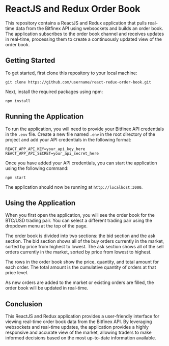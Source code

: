 

# ReactJS and Redux Order Book

This repository contains a ReactJS and Redux application that pulls real-time data from the Bitfinex API using websockets and builds an order book. The application subscribes to the order book channel and receives updates in real-time, processing them to create a continuously updated view of the order book.

## Getting Started

To get started, first clone this repository to your local machine:

```
git clone https://github.com/username/react-redux-order-book.git
```

Next, install the required packages using npm:

```
npm install
```

## Running the Application

To run the application, you will need to provide your Bitfinex API credentials in the `.env` file. Create a new file named `.env` in the root directory of the project and add your API credentials in the following format:

```
REACT_APP_API_KEY=your_api_key_here
REACT_APP_API_SECRET=your_api_secret_here
```

Once you have added your API credentials, you can start the application using the following command:

```
npm start
```

The application should now be running at `http://localhost:3000`.

## Using the Application

When you first open the application, you will see the order book for the BTC/USD trading pair. You can select a different trading pair using the dropdown menu at the top of the page.

The order book is divided into two sections: the bid section and the ask section. The bid section shows all of the buy orders currently in the market, sorted by price from highest to lowest. The ask section shows all of the sell orders currently in the market, sorted by price from lowest to highest.

The rows in the order book show the price, quantity, and total amount for each order. The total amount is the cumulative quantity of orders at that price level.

As new orders are added to the market or existing orders are filled, the order book will be updated in real-time.

## Conclusion

This ReactJS and Redux application provides a user-friendly interface for viewing real-time order book data from the Bitfinex API. By leveraging websockets and real-time updates, the application provides a highly responsive and accurate view of the market, allowing traders to make informed decisions based on the most up-to-date information available.
